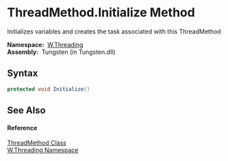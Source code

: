 ThreadMethod.Initialize Method
==============================
   Initializes variables and creates the task associated with this ThreadMethod

  **Namespace:**  [W.Threading][1]  
  **Assembly:**  Tungsten (in Tungsten.dll)

Syntax
------

```csharp
protected void Initialize()
```


See Also
--------

#### Reference
[ThreadMethod Class][2]  
[W.Threading Namespace][1]  

[1]: ../README.md
[2]: README.md
